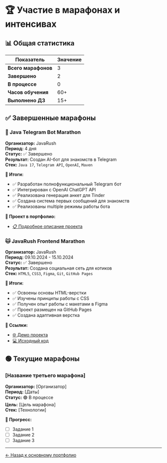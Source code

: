 # 🏆 Участие в марафонах и интенсивах

## 📊 Общая статистика

| Показатель | Значение |
|------------|----------|
| **Всего марафонов** | 3 |
| **Завершено** | 2 |
| **В процессе** | 0 |
| **Часов обучения** | 60+ |
| **Выполнено ДЗ** | 15+ |

## ✅ Завершенные марафоны

### 🤖 Java Telegram Bot Marathon
**Организатор:** JavaRush  
**Период:** 4 дня  
**Статус:** ✅ Завершено  
**Результат:** Создан AI-бот для знакомств в Telegram  
**Стек:** `Java 17`, `Telegram API`, `OpenAI`, `Maven`

**🎯 Итоги:**
- ✅ Разработан полнофункциональный Telegram бот
- ✅ Интегрирован с OpenAI ChatGPT API
- ✅ Реализована генерация анкет для Tinder
- ✅ Создана система первых сообщений для знакомств
- ✅ Реализованы multiple режимы работы бота

**🔗 Проект в портфолио:**
- [📋 Подробное описание проекта](Projects/telegram-tinder-bot.md)

### 🐱 JavaRush Frontend Marathon
**Организатор:** JavaRush  
**Период:** 09.10.2024 - 15.10.2024  
**Статус:** ✅ Завершено  
**Результат:** Создана социальная сеть для котиков  
**Стек:** `HTML5`, `CSS3`, `Figma`, `Git`, `GitHub Pages`

**🎯 Итоги:**
- ✅ Освоены основы HTML-верстки
- ✅ Изучены принципы работы с CSS
- ✅ Получен опыт работы с макетами в Figma
- ✅ Проект размещен на GitHub Pages
- ✅ Создана адаптивная верстка

**🔗 Ссылки:**
- [🌐 Демо проекта](https://testqanata.github.io/javarush-frontend-marathon/)
- [💻 Исходный код](https://github.com/TestQAnata/javarush-frontend-marathon)

## 🟢 Текущие марафоны

### [Название третьего марафона]
**Организатор:** [Организатор]  
**Период:** [Даты]  
**Статус:** 🟢 В процессе  
**Цель:** [Цель марафона]  
**Стек:** [Технологии]

**📅 Прогресс:**
- [ ] Задание 1
- [ ] Задание 2
- [ ] Задание 3

---

[← Назад к основному портфолио](../README.md)
